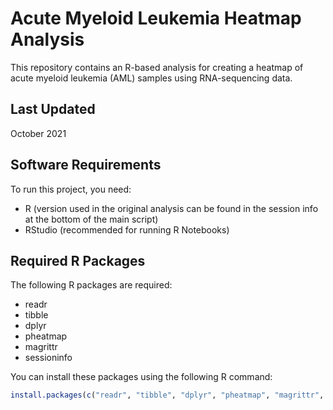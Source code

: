 # Acute Myeloid Leukemia Heatmap Analysis

This repository contains an R-based analysis for creating a heatmap of acute myeloid leukemia (AML) samples using RNA-sequencing data.

## Last Updated

October 2021

## Software Requirements

To run this project, you need:

- R (version used in the original analysis can be found in the session info at the bottom of the main script)
- RStudio (recommended for running R Notebooks)

## Required R Packages

The following R packages are required:

- readr
- tibble
- dplyr
- pheatmap
- magrittr
- sessioninfo

You can install these packages using the following R command:

```R
install.packages(c("readr", "tibble", "dplyr", "pheatmap", "magrittr", "sessioninfo"))